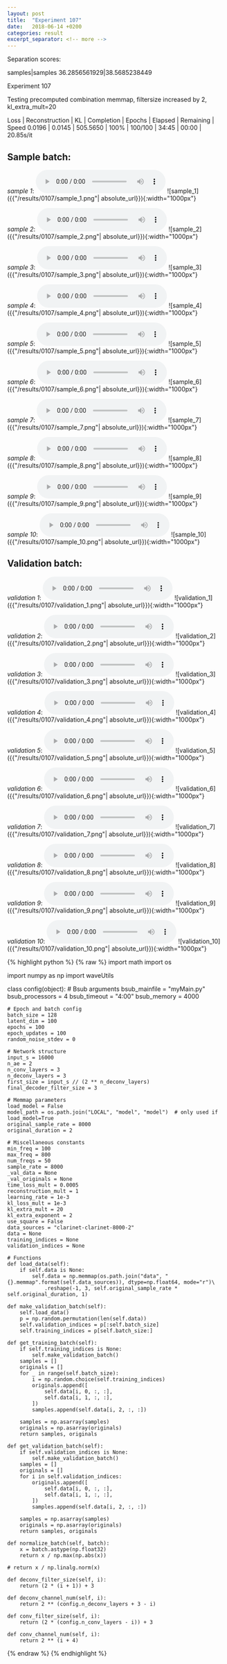 ```yaml
---
layout: post
title:  "Experiment 107"
date:   2018-06-14 +0200
categories: result
excerpt_separator: <!-- more -->
---
```

Separation scores:

samples|samples
36.2856561929|38.5685238449<!-- more -->

Experiment 107

Testing precomputed combination memmap, filtersize increased by 2, kl_extra_mult=20

Loss | Reconstruction | KL | Completion | Epochs | Elapsed | Remaining | Speed
0.0196 | 0.0145 | 505.5650 | 100% | 100/100 | 34:45 | 00:00 | 20.85s/it

## **Sample batch**:
_sample 1_:
<audio src="/ResultsOverview/results/0107/sample_1.wav" controls preload></audio>
![sample_1]({{"/results/0107/sample_1.png"| absolute_url}}){:width="1000px"}

_sample 2_:
<audio src="/ResultsOverview/results/0107/sample_2.wav" controls preload></audio>
![sample_2]({{"/results/0107/sample_2.png"| absolute_url}}){:width="1000px"}

_sample 3_:
<audio src="/ResultsOverview/results/0107/sample_3.wav" controls preload></audio>
![sample_3]({{"/results/0107/sample_3.png"| absolute_url}}){:width="1000px"}

_sample 4_:
<audio src="/ResultsOverview/results/0107/sample_4.wav" controls preload></audio>
![sample_4]({{"/results/0107/sample_4.png"| absolute_url}}){:width="1000px"}

_sample 5_:
<audio src="/ResultsOverview/results/0107/sample_5.wav" controls preload></audio>
![sample_5]({{"/results/0107/sample_5.png"| absolute_url}}){:width="1000px"}

_sample 6_:
<audio src="/ResultsOverview/results/0107/sample_6.wav" controls preload></audio>
![sample_6]({{"/results/0107/sample_6.png"| absolute_url}}){:width="1000px"}

_sample 7_:
<audio src="/ResultsOverview/results/0107/sample_7.wav" controls preload></audio>
![sample_7]({{"/results/0107/sample_7.png"| absolute_url}}){:width="1000px"}

_sample 8_:
<audio src="/ResultsOverview/results/0107/sample_8.wav" controls preload></audio>
![sample_8]({{"/results/0107/sample_8.png"| absolute_url}}){:width="1000px"}

_sample 9_:
<audio src="/ResultsOverview/results/0107/sample_9.wav" controls preload></audio>
![sample_9]({{"/results/0107/sample_9.png"| absolute_url}}){:width="1000px"}

_sample 10_:
<audio src="/ResultsOverview/results/0107/sample_10.wav" controls preload></audio>
![sample_10]({{"/results/0107/sample_10.png"| absolute_url}}){:width="1000px"}

## **Validation batch**:
_validation 1_:
<audio src="/ResultsOverview/results/0107/validation_1.wav" controls preload></audio>
![validation_1]({{"/results/0107/validation_1.png"| absolute_url}}){:width="1000px"}

_validation 2_:
<audio src="/ResultsOverview/results/0107/validation_2.wav" controls preload></audio>
![validation_2]({{"/results/0107/validation_2.png"| absolute_url}}){:width="1000px"}

_validation 3_:
<audio src="/ResultsOverview/results/0107/validation_3.wav" controls preload></audio>
![validation_3]({{"/results/0107/validation_3.png"| absolute_url}}){:width="1000px"}

_validation 4_:
<audio src="/ResultsOverview/results/0107/validation_4.wav" controls preload></audio>
![validation_4]({{"/results/0107/validation_4.png"| absolute_url}}){:width="1000px"}

_validation 5_:
<audio src="/ResultsOverview/results/0107/validation_5.wav" controls preload></audio>
![validation_5]({{"/results/0107/validation_5.png"| absolute_url}}){:width="1000px"}

_validation 6_:
<audio src="/ResultsOverview/results/0107/validation_6.wav" controls preload></audio>
![validation_6]({{"/results/0107/validation_6.png"| absolute_url}}){:width="1000px"}

_validation 7_:
<audio src="/ResultsOverview/results/0107/validation_7.wav" controls preload></audio>
![validation_7]({{"/results/0107/validation_7.png"| absolute_url}}){:width="1000px"}

_validation 8_:
<audio src="/ResultsOverview/results/0107/validation_8.wav" controls preload></audio>
![validation_8]({{"/results/0107/validation_8.png"| absolute_url}}){:width="1000px"}

_validation 9_:
<audio src="/ResultsOverview/results/0107/validation_9.wav" controls preload></audio>
![validation_9]({{"/results/0107/validation_9.png"| absolute_url}}){:width="1000px"}

_validation 10_:
<audio src="/ResultsOverview/results/0107/validation_10.wav" controls preload></audio>
![validation_10]({{"/results/0107/validation_10.png"| absolute_url}}){:width="1000px"}


{% highlight python %}
{% raw %}
import math
import os

import numpy as np
import waveUtils


class config(object):
	# Bsub arguments
	bsub_mainfile = "myMain.py"
	bsub_processors = 4
	bsub_timeout = "4:00"
	bsub_memory = 4000

	# Epoch and batch config
	batch_size = 128
	latent_dim = 100
	epochs = 100
	epoch_updates = 100
	random_noise_stdev = 0

	# Network structure
	input_s = 16000
	n_ae = 2
	n_conv_layers = 3
	n_deconv_layers = 3
	first_size = input_s // (2 ** n_deconv_layers)
	final_decoder_filter_size = 3

	# Memmap parameters
	load_model = False
	model_path = os.path.join("LOCAL", "model", "model")  # only used if load_model=True
	original_sample_rate = 8000
	original_duration = 2

	# Miscellaneous constants
	min_freq = 100
	max_freq = 800
	num_freqs = 50
	sample_rate = 8000
	_val_data = None
	_val_originals = None
	time_loss_mult = 0.0005
	reconstruction_mult = 1
	learning_rate = 1e-3
	kl_loss_mult = 1e-3
	kl_extra_mult = 20
	kl_extra_exponent = 2 
	use_square = False
	data_sources = "clarinet-clarinet-8000-2"
	data = None
	training_indices = None
	validation_indices = None

	# Functions
	def load_data(self):
		if self.data is None:
			self.data = np.memmap(os.path.join("data", "{}.memmap".format(self.data_sources)), dtype=np.float64, mode="r")\
				.reshape(-1, 3, self.original_sample_rate * self.original_duration, 1)

	def make_validation_batch(self):
		self.load_data()
		p = np.random.permutation(len(self.data))
		self.validation_indices = p[:self.batch_size]
		self.training_indices = p[self.batch_size:]

	def get_training_batch(self):
		if self.training_indices is None:
			self.make_validation_batch()
		samples = []
		originals = []
		for _ in range(self.batch_size):
			i = np.random.choice(self.training_indices)
			originals.append([
				self.data[i, 0, :, :],
				self.data[i, 1, :, :],
			])
			samples.append(self.data[i, 2, :, :])

		samples = np.asarray(samples)
		originals = np.asarray(originals)
		return samples, originals

	def get_validation_batch(self):
		if self.validation_indices is None:
			self.make_validation_batch()
		samples = []
		originals = []
		for i in self.validation_indices:
			originals.append([
				self.data[i, 0, :, :],
				self.data[i, 1, :, :],
			])
			samples.append(self.data[i, 2, :, :])

		samples = np.asarray(samples)
		originals = np.asarray(originals)
		return samples, originals

	def normalize_batch(self, batch):
		x = batch.astype(np.float32)
		return x / np.max(np.abs(x))

	# return x / np.linalg.norm(x)

	def deconv_filter_size(self, i):
		return (2 * (i + 1)) + 3

	def deconv_channel_num(self, i):
		return 2 ** (config.n_deconv_layers + 3 - i)

	def conv_filter_size(self, i):
		return (2 * (config.n_conv_layers - i)) + 3

	def conv_channel_num(self, i):
		return 2 ** (i + 4)

{% endraw %}
{% endhighlight %}
